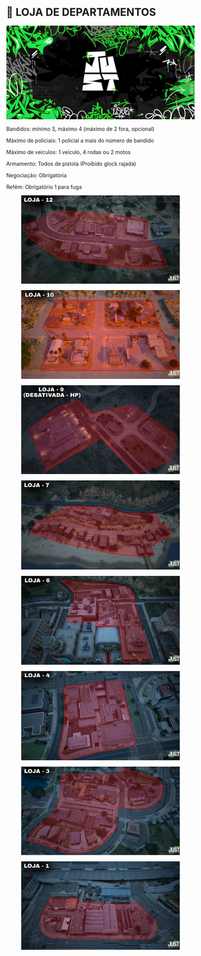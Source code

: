 # 🚧 LOJA DE DEPARTAMENTOS

![](../.gitbook/assets/bannerjust.png)

Bandidos: mínimo 3, máximo 4 (máximo de 2 fora, opcional)

Máximo de policiais: 1 policial a mais do número de bandido

Máximo de veículos: 1 veículo, 4 rodas ou 2 motos

Armamento: Todos de pistola (Proibido glock rajada)

Negociação: Obrigatória

Refém: Obrigatório 1 para fuga



<figure><img src="../.gitbook/assets/Captura de tela 2025-07-25 213127 (1).png" alt=""><figcaption></figcaption></figure>

<figure><img src="../.gitbook/assets/Captura de tela 2025-07-25 213137 (1).png" alt=""><figcaption></figcaption></figure>

<figure><img src="../.gitbook/assets/Captura de tela 2025-07-25 213145 (1).png" alt=""><figcaption></figcaption></figure>

<figure><img src="../.gitbook/assets/Captura de tela 2025-07-25 213154 (1).png" alt=""><figcaption></figcaption></figure>

<figure><img src="../.gitbook/assets/Captura de tela 2025-07-25 213201 (1).png" alt=""><figcaption></figcaption></figure>

<figure><img src="../.gitbook/assets/Captura de tela 2025-07-25 213209 (1).png" alt=""><figcaption></figcaption></figure>

<figure><img src="../.gitbook/assets/Captura de tela 2025-07-25 213216 (1).png" alt=""><figcaption></figcaption></figure>

<figure><img src="../.gitbook/assets/Captura de tela 2025-07-25 213223 (1).png" alt=""><figcaption></figcaption></figure>
